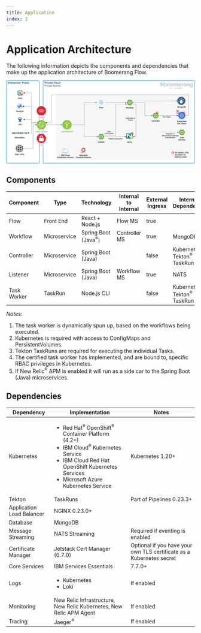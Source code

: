 ```yaml
---
title: Application
index: 2
---
```


# Application Architecture

The following information depicts the components and dependencies that make up the application architecture of Boomerang Flow.

![Boomerang Application Architecture](./assets/img/architecture-application.png)

## Components

| Component   | Type         | Technology                     | Internal to Internal | External Ingress | Internal Dependency                                | External Dependency |
| ----------- | ------------ | ------------------------------ | -------------------- | ---------------- | -------------------------------------------------- | ------------------- |
| Flow        | Front End    | React + Node.js                | Flow MS              | true             |                                                    |                     |
| Workflow    | Microservice | Spring Boot (Java<sup>®</sup>) | Controller MS        | true             | MongoDB<sup>®</sup>                                            |                     |
| Controller  | Microservice | Spring Boot (Java)             |                      | false            | Kubernetes<sup>®</sup>, Tekton<sup>®</sup> TaskRun |                     |
| Listener    | Microservice | Spring Boot (Java)             | Workflow MS          | true             | NATS                                               |
| Task Worker | TaskRun      | Node.js CLI                    |                      | false            | Kubernetes<sup>®</sup>, Tekton<sup>®</sup> TaskRun            |                     |

_Notes:_

1. The task worker is dynamically spun up, based on the workflows being executed.
2. Kubernetes is required with access to ConfigMaps and PersistentVolumes.
3. Tekton TaskRuns are required for executing the individual Tasks.
4. The certified task worker has implemented, and are bound to, specific RBAC privileges in Kubernetes.
5. If New Relic<sup>®</sup> APM is enabled it will run as a side car to the Spring Boot (Java) microservices.

## Dependencies

| Dependency                | Implementation                                                                                                                                                                                                                | Notes                                                                 |
| ------------------------- | ----------------------------------------------------------------------------------------------------------------------------------------------------------------------------------------------------------------------------- | --------------------------------------------------------------------- |
| Kubernetes                | <ul><li>Red Hat<sup>®</sup> OpenShift<sup>®</sup> Container Platform (4.2+)</li><li>IBM Cloud<sup>®</sup> Kubernetes Service</li><li>IBM Cloud Red Hat OpenShift Kubernetes Services</li><li>Microsoft Azure Kubernetes Service</li></ul> | Kubernetes 1.20+                                                      |  |
| Tekton                    | TaskRuns                                                                                                                                                                                                                      | Part of Pipelines 0.23.3+                                             |
| Application Load Balancer | NGINX 0.23.0+                                                                                                                                                                                                                 |                                                                       |
| Database                  | MongoDB                                                                                                                                                                                                                       |                                                                       |
| Message Streaming         | NATS Streaming                                                                                                                                                                                                                | Required if eventing is enabled                                       |
| Certificate Manager       | Jetstack Cert Manager (0.7.0)                                                                                                                                                                                                 | Optional if you have your own TLS certificate as a Kubernetes secret |
| Core Services             | IBM Services Essentials                                                                                                                                                                                                       | 7.7.0+                                                                | If enabled by disabling standalone mode |
| Logs                      | <ul><li>Kubernetes</li><li>Loki</li></ul>                                                                                                                                                                                     | If enabled                                                            |
| Monitoring                | New Relic Infrastructure, New Relic Kubernetes, New Relic APM Agent                                                                                                                                                           | If enabled                                                            |
| Tracing                   | Jaeger<sup>®</sup>                                                                                                                                                                                                                        | If enabled                                                            |
